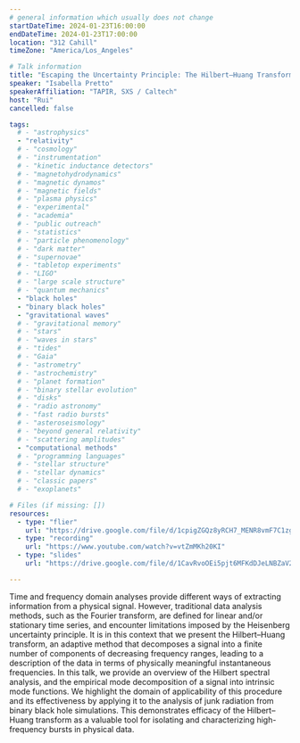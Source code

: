 ```yaml
---
# general information which usually does not change
startDateTime: 2024-01-23T16:00:00
endDateTime: 2024-01-23T17:00:00
location: "312 Cahill"
timeZone: "America/Los_Angeles"

# Talk information
title: "Escaping the Uncertainty Principle: The Hilbert–Huang Transform"
speaker: "Isabella Pretto"
speakerAffiliation: "TAPIR, SXS / Caltech"
host: "Rui"
cancelled: false

tags:
  # - "astrophysics"
  - "relativity"
  # - "cosmology"
  # - "instrumentation"
  # - "kinetic inductance detectors"
  # - "magnetohydrodynamics"
  # - "magnetic dynamos"
  # - "magnetic fields"
  # - "plasma physics"
  # - "experimental"
  # - "academia"
  # - "public outreach"
  # - "statistics"
  # - "particle phenomenology"
  # - "dark matter"
  # - "supernovae"
  # - "tabletop experiments"
  # - "LIGO"
  # - "large scale structure"
  # - "quantum mechanics"
  - "black holes"
  - "binary black holes"
  - "gravitational waves"
  # - "gravitational memory"
  # - "stars"
  # - "waves in stars"
  # - "tides"
  # - "Gaia"
  # - "astrometry"
  # - "astrochemistry"
  # - "planet formation"
  # - "binary stellar evolution"
  # - "disks"
  # - "radio astronomy"
  # - "fast radio bursts"
  # - "asteroseismology"
  # - "beyond general relativity"
  # - "scattering amplitudes"
  - "computational methods"
  # - "programming languages"
  # - "stellar structure"
  # - "stellar dynamics"
  # - "classic papers"
  # - "exoplanets"

# Files (if missing: [])
resources:
  - type: "flier"
    url: "https://drive.google.com/file/d/1cpigZGQz8yRCH7_MENR8vmF7C1zgHwu9/view?usp=drive_link"
  - type: "recording"
    url: "https://www.youtube.com/watch?v=vtZmMKh20KI"
  - type: "slides"
    url: "https://drive.google.com/file/d/1CavRvoOEi5pjt6MFKdDJeLNBZaV2COxh/view?usp=drive_link"

---
```


Time and frequency domain analyses provide different ways of extracting information from a physical signal.
However, traditional data analysis methods, such as the Fourier transform, are defined for linear and/or stationary time series, and encounter limitations imposed by the Heisenberg uncertainty principle.
It is in this context that we present the Hilbert–Huang transform, an adaptive method that decomposes a signal into a finite number of components of decreasing frequency ranges, leading to a description of the data in terms of physically meaningful instantaneous frequencies.
In this talk, we provide an overview of the Hilbert spectral analysis, and the empirical mode decomposition of a signal into intrinsic mode functions.
We highlight the domain of applicability of this procedure and its effectiveness by applying it to the analysis of junk radiation from binary black hole simulations.
This demonstrates efficacy of the Hilbert–Huang transform as a valuable tool for isolating and characterizing high-frequency bursts in physical data.
